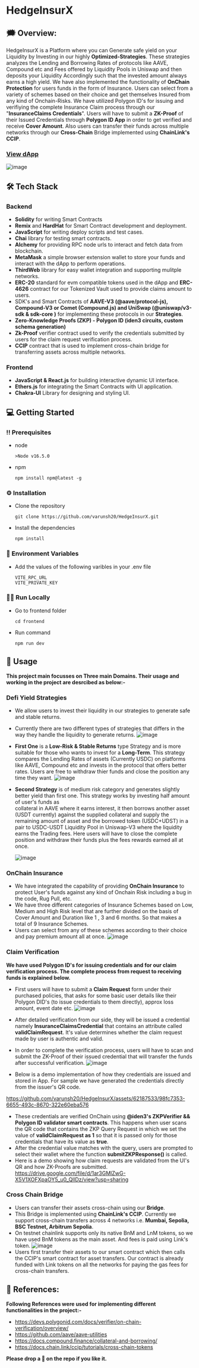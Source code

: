 # HedgeInsurX

## :right_anger_bubble: Overview:

HedgeInsurX is a Platform where you can Generate safe yield on your Liquidity by Investing in our highly **Optimized-Strategies**. These strategies analyzes the Lending and Borrowing Rates of protocols like AAVE, Compound etc and Fees offered by Liquidity Pools in Uniswap and then deposits your Liquidity Accordingly such that the invested amount always earns a high yield. We have also implemented the functionality of **OnChain Protection** for users funds in the form of Insurance. Users can select from a variety of schemes based on their choice and get themselves Insured from any kind of Onchain-Risks. We have utilized Polygon ID's for issuing and verifiying the complete Insurance Claim process through our "**InsuranceClaims Credentials**". Users will have to submit a **ZK-Proof** of their Issued Credentials through **Polygon ID App** in order to get verified and receive **Cover Amount**. Also users can transfer their funds across multiple networks through our **Cross-Chain** Bridge implemented using **ChainLink's CCIP**.

### [View dApp](https://hedgeinsurx.netlify.app/)

![image](https://github.com/varunsh20/HedgeInsurX/assets/62187533/96fa2eda-48e8-4461-a6db-165d0edde4a4)

## :hammer_and_wrench: Tech Stack
### Backend
 - **Solidity** for writing Smart Contracts
 - **Remix** and **HardHat** for Smart Contract development and deployment.
 - **JavaScript** for writing deploy scripts and test cases. 
 - **Chai** library for testing smart contracts.
 - **Alchemy** for providing RPC node urls to interact and fetch data from blockchain.
 - **MetaMask** a simple browser extension wallet to store your funds and interact with the dApp to perform operations.
 - **ThirdWeb** library for easy wallet integration and supporting mulitple networks.
 - **ERC-20** standard for evm compatible tokens used in the dApp and **ERC-4626** contract for our Tokenized Vault used to provide claims amount to users.
 - SDK's and Smart Contracts of **AAVE-V3 (@aave/protocol-js), Compound-V3 or Comet (Compound.js) and UniSwap (@uniswap/v3-sdk & sdk-core )** for implementing these protocols in our **Strategies**.
 - **Zero-Knowledge Proofs (ZKP) - Polygon ID (iden3 circuits, custom schema generation)** 
 - **Zk-Proof** verifier contract used to verify the credentials submitted by users for the claim request verification process.
 - **CCIP** contract that is used to implement cross-chain bridge for transferring assets across multiple networks.

### Frontend
 - **JavaScript & React.js** for building interactive dynamic UI interface.
 - **Ethers.js** for integrating the Smart Contracts with UI application.
 - **Chakra-UI** Library for designing and styling UI.
   
## :computer: Getting Started
### :bangbang: Prerequisites
 - node
     ```
     >Node v16.5.0 
     ```
  - npm
    ```
    npm install npm@latest -g
    ```
### :gear: Installation
- Clone the repository
     ```
     git clone https://github.com/varunsh20/HedgeInsurX.git
     ```
- Install the dependencies
  ```
  npm install
  ```
### :key: Environment Variables
 - Add the values of the following varibles in your .env file
    ```
    VITE_RPC_URL
    VITE_PRIVATE_KEY
    ```
### :running_man: Run Locally
  - Go to frontend folder 
    ```
    cd frontend
    ```
  -  Run command
     ```
     npm run dev
     ```
## :eyes: Usage

**This project main focusses on Three main Domains. Their usage and working in the project are desrcibed as below:-**

### Defi Yield Strategies
  - We allow users to invest their liquidity in our strategies to generate safe and stable returns.
  - Currently there are two different types of strategies that differs in the way they handle the liquidity to generate returns.
     ![image](https://github.com/varunsh20/HedgeInsurX/assets/62187533/fb9c58f3-80a9-4686-a60f-5310ac494a33)

 - **First One** is a **Low-Risk & Stable Returns** type Strategy and is more suitable for those who wants to invest for a **Long-Term**. This strategy compares the Lending
   Rates of assets (Currently USDC) on platforms like AAVE, Compound etc and invests in the protocol that offers better rates. Users are free to withdraw thier funds           and close the position any time they want.
    ![image](https://github.com/varunsh20/HedgeInsurX/assets/62187533/03c840c2-c0e0-4190-ad3a-222fccd7b8e7)

- **Second Strategy** is of medium risk category and generates slightly better yield than first one. This strategy works by investing half amount of user's funds as  
  collateral in AAVE where it earns interest, it then borrows another asset (USDT currently) against the supplied collateral and supply the remaining amount of asset and the 
  borrowed token (USDC+UDST) in a pair to USDC-USDT Liquidity Pool in Uniswap-V3 where the liquidity earns the Trading fees. Here users will have to close the complete  
 position and withdraw their funds plus the fees rewards earned all at once.

  ![image](https://github.com/varunsh20/HedgeInsurX/assets/62187533/ecdc4884-1722-4704-88b1-68c4b2627574)

### OnChain Insurance
 - We have integrated the capability of providing **OnChain Insurance** to protect User's funds against any kind of Onchain Risk including a bug in the code, Rug Pull, etc.
 - We have three different categories of Insurance Schemes based on Low, Medium and High Risk level that are further divided on the basis of Cover Amount and Duration like 1 , 3 and 6 months. So that makes a total of 9 Insurance Schemes.
 - Users can select from any of these schemes according to their choice and pay premium amount all at once.
   ![image](https://github.com/varunsh20/HedgeInsurX/assets/62187533/4e55de23-ded4-4e83-b60b-b11aa05f403f)

 ### Claim Verification
  **We have used Polygon ID's for issuing credentials and for our claim verification process. The complete process from request to receiving funds is explained below.**
   - First users will have to submit a **Claim Request** form under their purchased policies, that asks for some basic user details like their Polygon DID's (to issue credentials to them directly), approx loss amount, event date etc.
      ![image](https://github.com/varunsh20/HedgeInsurX/assets/62187533/8193512d-36a7-4647-91ef-0b72a56b08da)

   - After detailed verification from our side, they will be issued a credential namely **InsuranceClaimsCredential** that contains an attribute called **validClaimRequest**. It's value determines whether the claim request made by user is authentic and valid.

 - In order to complete the verification process, users will have to scan and submit the ZK-Proof of their issued credential that will transfer the funds after successful 
   verification.
   ![image](https://github.com/varunsh20/HedgeInsurX/assets/62187533/baa27c40-8f93-4182-8ed7-7830c65b5098)  

- Below is a demo implementation of how they credentials are issued and stored in App. For sample we have generated the credentials directly from the issuer's QR code.
  

https://github.com/varunsh20/HedgeInsurX/assets/62187533/98fc7353-6655-493c-8670-322e60eba576



 - These credentials are verified OnChain using **@iden3's ZKPVerifier && Polygon ID validator smart contracts**. This happens when user scans the QR code that contains the ZKP Query Request in which we set the value of **validClaimRequest as 1** so that it is passed only for those credentials that have its value as **true**.
 -  After the credential value matches with the query, users are prompted to select their wallet where the function **submitZKPResponse()** is called.
- Here is a demo showing how claim requests are validated from the UI's QR and how ZK-Proofs are submitted.
https://drive.google.com/file/d/1ar3GMlZwG-X5V1XOFXpaOY5_u0_QllDz/view?usp=sharing

### Cross Chain Bridge
 - Users can transfer their assets cross-chain using our **Bridge**.
 - This Bridge is implemented using **ChainLink's CCIP**. Currently we support cross-chain transfers across 4 networks i.e. **Mumbai, Sepolia, BSC Testnet, Arbitrum Sepolia**.
 - On testnet chainlink supports only its native BnM and LnM tokens, so we have used BnM tokens as the main asset. And fees is paid using Link's token.
    ![image](https://github.com/varunsh20/HedgeInsurX/assets/62187533/7c83f383-069b-48f5-8435-8fa99a4ff6bc)
- Users first transfer their assets to our smart contract which then calls the CCIP's smart contract for asset transfers. Our contract is already funded with Link tokens on all the networks for paying the gas fees for cross-chain transfers.

## :ledger: References:
**Following References were used for implementing different functionalities in the project:-**
 - https://devs.polygonid.com/docs/verifier/on-chain-verification/overview/
 - https://github.com/aave/aave-utilities
 - https://docs.compound.finance/collateral-and-borrowing/
 - https://docs.chain.link/ccip/tutorials/cross-chain-tokens

**Please drop a :star2: on the repo if you like it.**
